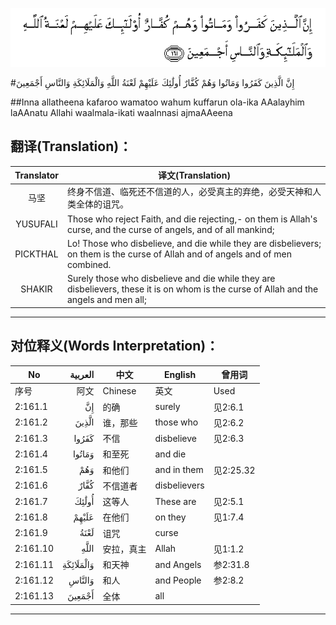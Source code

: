 ![002:161](images/002_161.gif)

#إِنَّ الَّذِينَ كَفَرُوا وَمَاتُوا وَهُمْ كُفَّارٌ أُولَٰئِكَ عَلَيْهِمْ لَعْنَةُ اللَّهِ وَالْمَلَائِكَةِ وَالنَّاسِ أَجْمَعِينَ  

##Inna allatheena kafaroo wamatoo wahum kuffarun ola-ika AAalayhim laAAnatu Allahi waalmala-ikati waalnnasi ajmaAAeena 

## 翻译(Translation)：

| Translator | 译文(Translation)                                            |
| :--------: | ------------------------------------------------------------ |
|    马坚    | 终身不信道、临死还不信道的人，必受真主的弃绝，必受天神和人类全体的诅咒。 |
|  YUSUFALI  | Those who reject Faith, and die rejecting,- on them is Allah's curse, and the curse of angels, and of all mankind; |
|  PICKTHAL  | Lo! Those who disbelieve, and die while they are disbelievers; on them is the curse of Allah and of angels and of men combined. |
|   SHAKIR   | Surely those who disbelieve and die while they are disbelievers, these it is on whom is the curse of Allah and the angels and men all; |

---

## 对位释义(Words Interpretation)：

| No       |   العربية | 中文       | English      | 曾用词    |
| -------- | --------: | ---------- | ------------ | --------- |
| 序号     |      阿文 | Chinese    | 英文         | Used      |
| 2:161.1  |        إِنَّ | 的确       | surely       | 见2:6.1   |
| 2:161.2  |     الَّذِينَ | 谁，那些   | those who    | 见2:6.2   |
| 2:161.3  |     كَفَرُوا | 不信       | disbelieve   | 见2:6.3   |
| 2:161.4  |    وَمَاتُوا | 和至死     | and die      |           |
| 2:161.5  |       وَهُمْ | 和他们     | and in them  | 见2:25.32 |
| 2:161.6  |      كُفَّارٌ | 不信道者   | disbelievers |           |
| 2:161.7  |     أُولَٰئِكَ | 这等人     | These are    | 见2:5.1   |
| 2:161.8  |     عَلَيْهِمْ | 在他们     | on they      | 见1:7.4   |
| 2:161.9  |      لَعْنَةُ | 诅咒       | curse        |           |
| 2:161.10 |      اللَّهِ | 安拉，真主 | Allah        | 见1:1.2   |
| 2:161.11 | وَالْمَلَائِكَةِ | 和天神     | and Angels   | 参2:31.8  |
| 2:161.12 |    وَالنَّاسِ | 和人       | and People   | 参2:8.2   |
| 2:161.13 |    أَجْمَعِينَ | 全体       | all          |           |

---

